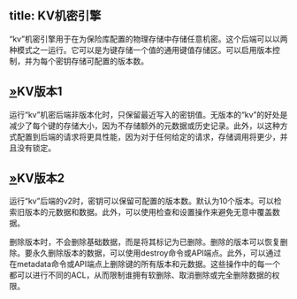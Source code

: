 title: KV机密引擎
------------------------------------

<!-- zh-CN:+ -->
“kv”机密引擎用于在为保险库配置的物理存储中存储任意机密。这个后端可以以两种模式之一运行。它可以是为键存储一个值的通用键值存储区。可以启用版本控制，并为每个密钥存储可配置的版本数。

[»](#kv-version-1)KV版本1
------------------------------

运行“kv”机密后端非版本化时，只保留最近写入的密钥值。无版本的“kv”的好处是减少了每个键的存储大小，因为不存储额外的元数据或历史记录。此外，以这种方式配置到后端的请求将更具性能，因为对于任何给定的请求，存储调用将更少，并且没有锁定。

[»](#kv-version-2)KV版本2
------------------------------

运行“kv”后端的v2时，密钥可以保留可配置的版本数。默认为10个版本。可以检索旧版本的元数据和数据。此外，可以使用检查和设置操作来避免无意中覆盖数据。

删除版本时，不会删除基础数据，而是将其标记为已删除。删除的版本可以恢复删除。要永久删除版本的数据，可以使用destroy命令或API端点。此外，可以通过在metadata命令或API端点上删除键的所有版本和元数据。这些操作中的每一个都可以进行不同的ACL，从而限制谁拥有软删除、取消删除或完全删除数据的权限。
<!-- zh-CN:- -->